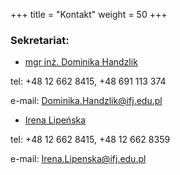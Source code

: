+++
title = "Kontakt"
weight = 50
+++

<H3>Sekretariat:</H3>

 * [mgr inż. Dominika Handzlik](https://www.ifj.edu.pl/phone/ed_person.php?id=902&lang=pl)

tel: +48 12 662 8415, +48 691 113 374

e-mail: Dominika.Handzlik@ifj.edu.pl

  * [Irena Lipeńska](https://www.ifj.edu.pl/phone/ed_person.php?id=292&lang=pl)

tel: +48 12 662 8415, +48 12 662 8359

e-mail: Irena.Lipenska@ifj.edu.pl